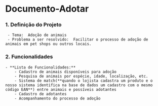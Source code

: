 # Documento-Adotar

 ### 1. Definição do Projeto
     - Tema:  Adoção de animais
     - Problema a ser resolvido:  Facilitar o processo de adoção de animais em pet shops ou outros locais.

### 2. Funcionalidades
    - **Lista de Funcionalidades:**
        - Cadastro de animais disponíveis para adoção
        - Pesquisa de animais por espécie, idade, localização, etc.
        - Sistema de match(**quando o lojista cadastra um produto e o nosso sistema identifica na base de dados um cadastro com o mesmo código EAN**) entre animais e possíveis adotantes
        - Cadastro de adotantes
        - Acompanhamento do processo de adoção
